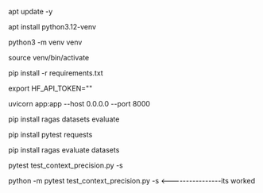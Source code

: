 apt update -y

apt install python3.12-venv

python3 -m venv venv

source venv/bin/activate

pip install -r requirements.txt

export HF_API_TOKEN=""

uvicorn app:app --host 0.0.0.0 --port 8000


pip install ragas datasets evaluate

pip install pytest requests

pip install ragas evaluate datasets

pytest test_context_precision.py -s

python -m pytest test_context_precision.py -s     <----------------its worked
           
